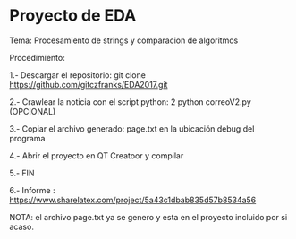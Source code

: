 Proyecto de EDA
===============

Tema: Procesamiento de strings y comparacion de algoritmos

Procedimiento:

1.- Descargar el repositorio: 
    git clone https://github.com/gitczfranks/EDA2017.git

2.- Crawlear la noticia con el script python: 2
    python correoV2.py  (OPCIONAL)
    
3.- Copiar el archivo generado: page.txt en la ubicación debug del programa

4.- Abrir el proyecto en QT Creatoor y compilar

5.- FIN 

6.- Informe : https://www.sharelatex.com/project/5a43c1dbab835d57b8534a56


NOTA: el archivo page.txt ya se genero y esta en el proyecto incluido por si acaso.



